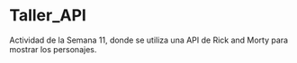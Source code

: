 # Taller_API
Actividad de la Semana 11, donde se utiliza una API de Rick and Morty para mostrar los personajes.
